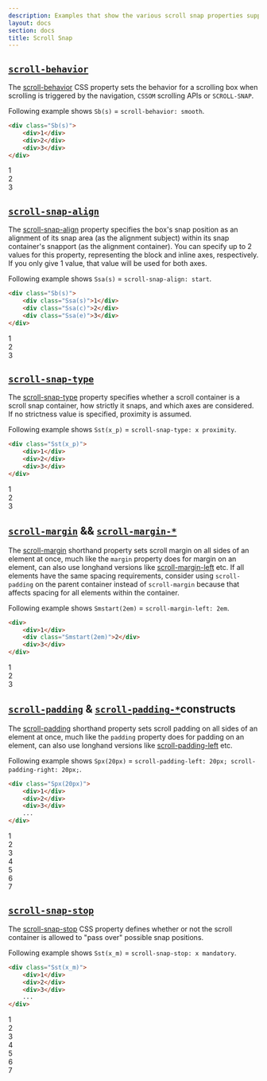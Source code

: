 ```yaml
---
description: Examples that show the various scroll snap properties supported by Atomizer.
layout: docs
section: docs
title: Scroll Snap
---
```


## [`scroll-behavior`](../reference.html#scrollbehavior)

The [scroll-behavior](https://developer.mozilla.org/en-US/docs/Web/CSS/scroll-behavior) CSS property sets the behavior for a scrolling box when scrolling is triggered by the navigation, `CSSOM` scrolling APIs or `SCROLL-SNAP`.

Following example shows `Sb(s)` = `scroll-behavior: smooth`.

```html
<div class="Sb(s)">
    <div>1</div>
    <div>2</div>
    <div>3</div>
</div>
```

<div class="Sb(s) Sst(x_m) Ovx(s) Ovy(h) W(200px) H(200px) D(f) Mt(20px)">
    <div class="Ssa(s) Miw(200px) H(200px) D(f) Ai(c) Jc(c) Fz(2em) Bgc(#add8e6) C(#ff)">1</div>
    <div class="Ssa(s) Miw(200px) H(200px) D(f) Ai(c) Jc(c) Fz(2em) Bgc(#ccc)">2</div>
    <div class="Ssa(s) Miw(200px) H(200px) D(f) Ai(c) Jc(c) Fz(2em) Bgc(#add8e6) C(#ff)">3</div>
</div>

## [`scroll-snap-align`](../reference.html#scrollsnapalign)

The [scroll-snap-align](https://developer.mozilla.org/en-US/docs/Web/CSS/scroll-snap-align) property specifies the box's snap position as an alignment of its snap area (as the alignment subject) within its snap container's snapport (as the alignment container). You can specify up to 2 values for this property, representing the block and inline axes, respectively. If you only give 1 value, that value will be used for both axes.

Following example shows `Ssa(s)` = `scroll-snap-align: start`.

```html
<div class="Sb(s)">
    <div class="Ssa(s)">1</div>
    <div class="Ssa(c)">2</div>
    <div class="Ssa(e)">3</div>
</div>
```

<div class="Sb(s) Sst(x_m) Ovx(s) Ovy(h) W(200px) H(200px) D(f) Mt(20px)">
    <div class="Ssa(s) Miw(160px) H(200px) D(f) Ai(c) Jc(c) Fz(2em) Bgc(#add8e6) C(#ff)">1</div>
    <div class="Ssa(c) Miw(160px) H(200px) D(f) Ai(c) Jc(c) Fz(2em) Bgc(#ccc)">2</div>
    <div class="Ssa(e) Miw(160px) H(200px) D(f) Ai(c) Jc(c) Fz(2em) Bgc(#add8e6) C(#ff)">3</div>
</div>

## [`scroll-snap-type`](../reference.html#scrollsnaptype)

The [scroll-snap-type](https://developer.mozilla.org/en-US/docs/Web/CSS/scroll-snap-type) property specifies whether a scroll container is a scroll snap container, how strictly it snaps, and which axes are considered. If no strictness value is specified, proximity is assumed.

Following example shows `Sst(x_p)` = `scroll-snap-type: x proximity`.

```html
<div class="Sst(x_p)">
    <div>1</div>
    <div>2</div>
    <div>3</div>
</div>
```

<div class="Sb(s) Sst(x_p) Ovx(s) Ovy(h) W(160px) H(200px) D(f) Mt(20px)">
    <div class="Ssa(s) Miw(160px) H(200px) D(f) Ai(c) Jc(c) Fz(2em) Bgc(#add8e6) C(#ff)">1</div>
    <div class="Ssa(s) Miw(160px) H(200px) D(f) Ai(c) Jc(c) Fz(2em) Bgc(#ccc)">2</div>
    <div class="Ssa(s) Miw(160px) H(200px) D(f) Ai(c) Jc(c) Fz(2em) Bgc(#add8e6) C(#ff)">3</div>
</div>

## [`scroll-margin`](../reference.html#scrollmarginalledges) && [`scroll-margin-*`](../reference.html#scrollmargintop)

The [scroll-margin](https://developer.mozilla.org/en-US/docs/Web/CSS/scroll-margin) shorthand property sets scroll margin on all sides of an element at once, much like the `margin` property does for margin on an element, can also use longhand versions like [scroll-margin-left](https://developer.mozilla.org/en-US/docs/Web/CSS/scroll-margin-left) etc. If all elements have the same spacing requirements, consider using `scroll-padding` on the parent container instead of `scroll-margin` because that affects spacing for all elements within the container.

Following example shows `Smstart(2em)` = `scroll-margin-left: 2em`.

```html
<div>
    <div>1</div>
    <div class="Smstart(2em)">2</div>
    <div>3</div>
</div>
```

<div class="Sb(s) Sst(x_m) Ovx(s) Ovy(h) W(180px) H(200px) D(f) Gp(20px) Mt(20px)">
    <div class="Ssa(c) Miw(160px) H(200px) D(f) Ai(c) Jc(c) Fz(2em) Bgc(#add8e6) C(#ff)">1</div>
    <div class="Ssa(c) Smstart(2em) Miw(160px) H(200px) D(f) Ai(c) Jc(c) Fz(2em) Bgc(#ccc)">2</div>
    <div class="Ssa(c) Miw(160px) H(200px) D(f) Ai(c) Jc(c) Fz(2em) Bgc(#add8e6) C(#ff)">3</div>
</div>

## [`scroll-padding`](../reference.html#scrollpaddingalledges) & [`scroll-padding-*`](../reference.html#scrollpaddingtop)constructs

The [scroll-padding](https://developer.mozilla.org/en-US/docs/Web/CSS/scroll-padding) shorthand property sets scroll padding on all sides of an element at once, much like the `padding` property does for padding on an element, can also use longhand versions like [scroll-padding-left](https://developer.mozilla.org/en-US/docs/Web/CSS/scroll-padding-left) etc.

Following example shows `Spx(20px)` = `scroll-padding-left: 20px; scroll-padding-right: 20px;`.

```html
<div class="Spx(20px)">
    <div>1</div>
    <div>2</div>
    <div>3</div>
    ...
</div>
```

<div class="Sb(s) Sst(x_m) Ovx(s) Ovy(h) Maw(738px) H(200px) D(f) Gp(20px) Spx(20px) Px(20px) Bdc(#add8e6) Bdw(1px) Bds(s) Mt(20px)">
    <div class="Ssa(s) Miw(160px) H(200px) D(f) Ai(c) Jc(c) Fz(2em) Bgc(#add8e6) C(#ff)">1</div>
    <div class="Ssa(s) Miw(160px) H(200px) D(f) Ai(c) Jc(c) Fz(2em) Bgc(#ccc)">2</div>
    <div class="Ssa(s) Miw(160px) H(200px) D(f) Ai(c) Jc(c) Fz(2em) Bgc(#add8e6) C(#ff)">3</div>
    <div class="Ssa(s) Miw(160px) H(200px) D(f) Ai(c) Jc(c) Fz(2em) Bgc(#ccc)">4</div>
    <div class="Ssa(s) Miw(160px) H(200px) D(f) Ai(c) Jc(c) Fz(2em) Bgc(#add8e6) C(#ff)">5</div>
    <div class="Ssa(s) Miw(160px) H(200px) D(f) Ai(c) Jc(c) Fz(2em) Bgc(#ccc)">6</div>
    <div class="Ssa(s) Miw(160px) H(200px) D(f) Ai(c) Jc(c) Fz(2em) Bgc(#add8e6) C(#ff)">7 </div>
</div>

## [`scroll-snap-stop`](../reference.html#scrollsnapstop)

The [scroll-snap-stop](https://developer.mozilla.org/en-US/docs/Web/CSS/scroll-snap-stop) CSS property defines whether or not the scroll container is allowed to "pass over" possible snap positions.

Following example shows `Sst(x_m)` = `scroll-snap-stop: x mandatory`.

```html
<div class="Sst(x_m)">
    <div>1</div>
    <div>2</div>
    <div>3</div>
    ...
</div>
```

<div class="Sb(s) Sst(x_m) Sss(a) Ovx(s) Ovy(h) W(160px) H(200px) D(f) Gp(20px) Spx(20px) Px(20px) Bdc(#add8e6) Bdw(1px) Bds(s) Mt(20px)">
    <div class="Ssa(s) Sss(a) Miw(160px) H(200px) D(f) Ai(c) Jc(c) Fz(2em) Bgc(#add8e6) C(#ff)">1</div>
    <div class="Ssa(s) Sss(a) Miw(160px) H(200px) D(f) Ai(c) Jc(c) Fz(2em) Bgc(#ccc)">2</div>
    <div class="Ssa(s) Sss(a) Miw(160px) H(200px) D(f) Ai(c) Jc(c) Fz(2em) Bgc(#add8e6) C(#ff)">3</div>
    <div class="Ssa(s) Sss(a) Miw(160px) H(200px) D(f) Ai(c) Jc(c) Fz(2em) Bgc(#ccc)">4</div>
    <div class="Ssa(s) Sss(a) Miw(160px) H(200px) D(f) Ai(c) Jc(c) Fz(2em) Bgc(#add8e6) C(#ff)">5</div>
    <div class="Ssa(s) Sss(a) Miw(160px) H(200px) D(f) Ai(c) Jc(c) Fz(2em) Bgc(#ccc)">6</div>
    <div class="Ssa(s) Sss(a) Miw(160px) H(200px) D(f) Ai(c) Jc(c) Fz(2em) Bgc(#add8e6) C(#ff)">7 </div>
</div>
